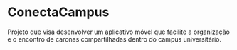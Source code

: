 # ConectaCampus
Projeto que visa desenvolver um aplicativo móvel que facilite a organização e o encontro de caronas compartilhadas dentro do campus universitário.

